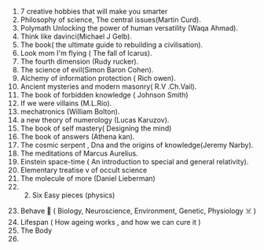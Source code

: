 1) 7 creative hobbies that will make you smarter
2) Philosophy of science, The central issues(Martin Curd).  
3) Polymath Unlocking the power of human versatility (Waqa Ahmad).  
4) Think like davinci(Michael J Gelb).  
5) The book( the ultimate guide to rebuilding a civilisation).  
6) Look mom I'm flying ( The fall of Icarus).  
7) The fourth dimension (Rudy rucker).  
8) The science of evil(Simon Baron Cohen).  
9) Alchemy of information protection ( Rich owen).  
10) Ancient mysteries and modern masonry( R.V .Ch.Vail).  
11) The book of forbidden knowledge ( Johnson Smith)  
12) If we were villains (M.L.Rio).  
13) mechatronics (William Bolton).  
14) a new theory of numerology (Lucas Karuzov).  
15) The book of self mastery( Designing the mind)  
16) The book of answers (Athena kan).  
17) The cosmic serpent , Dna and the origins of knowledge(Jeremy Narby).  
18) The meditations of Marcus Aurelius.  
19) Einstein space-time ( An introduction to special and general relativity).  
20) Elementary treatise v of occult science
21) The molecule of more (Daniel Lieberman)
22) 2. Six Easy pieces (physics)  
23. Behave 🗿  ( Biology, Neuroscience, Environment, Genetic, Physiology ☠️ )  
24. Lifespan  ( How ageing works , and how we can cure it )  
25. The Body
26. 